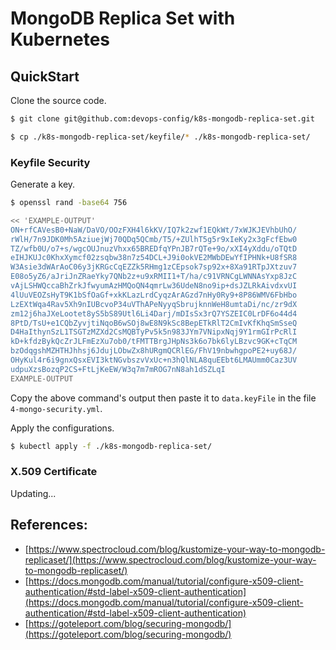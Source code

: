 # MongoDB Replica Set with Kubernetes

## QuickStart
Clone the source code.

```bash
$ git clone git@github.com:devops-config/k8s-mongodb-replica-set.git

$ cp ./k8s-mongodb-replica-set/keyfile/* ./k8s-mongodb-replica-set/
```

### Keyfile Security
Generate a key.
```bash
$ openssl rand -base64 756

<< 'EXAMPLE-OUTPUT'
ON+rfCAVesB0+NaW/DaVO/OOzFXH4l6kKV/IQ7k2zwf1EQkWt/7xWJKJEVhbUhO/
rWlH/7n9JDK0Mh5AziuejWj70QDq5QCmb/T5/+ZUlhT5g5r9xIeKy2x3gFcfEbw0
TZ/wfb0U/o7+s/wgcOUJnuzVhxx65BREDfqYPnJB7rQTe+9o/xXI4yXddu/oTQtD
eIHJKUJc0KhxXymcf02zsqbw38n7z54DCL+J9i0okVE2MWbDEwYfIPHNk+U8fSR8
W3Asie3dWArAoC06y3jKRGcCqEZZk5RHmg1zCEpsok7sp92x+8Xa91RTpJXtzuv7
E08o5yZ6/aJriJnZRaeYky7QNb2z+u9xRMII1+T/ha/c91VRNCgLWNNAsYxp8JzC
vAjLSHWQccaBhZrkJfwyumAzHMQoQN4qmrLw36UdeN8no9ip+dsJZLRkAivdxvUI
4lUuVEOZsHyT9K1bSfOaGf+xkKLazLrdCyqzArAGzd7nHy0Ry9+8P86WMV6FbHbo
LzEXtWqa4Rav5Xh9nIUBcvoP34uVThAPeNyyqSbrujknnWeH8umtaDi/nc/zr9dX
zm12j6haJXeLootet8yS5bS89Utl6Li4Darj/mDIsSx3rQ7YSZEIC0LrDF6o44d4
8PtD/TsU+e1CQbZyvjtiNqoB6wSOj8wE8N9kSc8BepETkRlT2CmIvKfKhqSmSseQ
D4HaIthynSzL1TSGTzMZXd2CsMQBTyPv5k5n983JYm7VNipxNqj9Y1rmGIrPcRlI
kD+kfdzBykQcZrJLFmEzXu7ob0/tFMTTBrgJHpNs3k6o7bk6lyLBzvc9GK+cTqCM
bzOdqgshMZHTHJhhsj6JdujLObwZx8hURgmQCRlEG/FhV19nbwhgpoPE2+uy68J/
OHyKul4r6i9gnxQsxEVI3ktNGvbszvVxUc+n3hQlNLA8quEEbt6LMAUmm0Caz3UV
udpuXzsBozqP2CS+FtLjKeEW/W3q7m7mROG7nN8ah1dSZLqI
EXAMPLE-OUTPUT
```

Copy the above command's output then paste it to `data.keyFile` in the file `4-mongo-security.yml`.

Apply the configurations.
```bash
$ kubectl apply -f ./k8s-mongodb-replica-set/
```

### X.509 Certificate
Updating...

## References:
- [https://www.spectrocloud.com/blog/kustomize-your-way-to-mongodb-replicaset/](https://www.spectrocloud.com/blog/kustomize-your-way-to-mongodb-replicaset/)
- [https://docs.mongodb.com/manual/tutorial/configure-x509-client-authentication/#std-label-x509-client-authentication](https://docs.mongodb.com/manual/tutorial/configure-x509-client-authentication/#std-label-x509-client-authentication)
- [https://goteleport.com/blog/securing-mongodb/](https://goteleport.com/blog/securing-mongodb/)
